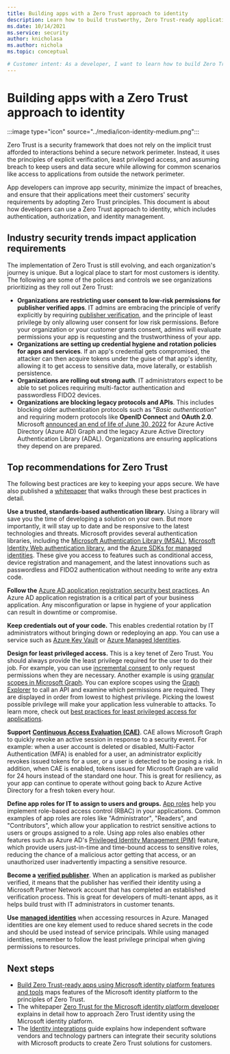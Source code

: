 ```yaml
---
title: Building apps with a Zero Trust approach to identity
description: Learn how to build trustworthy, Zero Trust-ready applications with secure authentication and authorization using the Microsoft identity platform.
ms.date: 10/14/2021
ms.service: security
author: knicholasa
ms.author: nichola
ms.topic: conceptual

# Customer intent: As a developer, I want to learn how to build Zero Trust-compliant apps using Microsoft identity platform features, so I can ensure that my applications are trustworthy and more secure.
---
```


# Building apps with a Zero Trust approach to identity

:::image type="icon" source="../media/icon-identity-medium.png":::

Zero Trust is a security framework that does not rely on the implicit trust afforded to interactions behind a secure network perimeter. Instead, it uses the principles of explicit verification, least privileged access, and assuming breach to keep users and data secure while allowing for common scenarios like access to applications from outside the network perimeter.

App developers can improve app security, minimize the impact of breaches, and ensure that their applications meet their customers' security requirements by adopting Zero Trust principles. This document is about how developers can use a Zero Trust approach to identity, which includes authentication, authorization, and identity management.

## Industry security trends impact application requirements

The implementation of Zero Trust is still evolving, and each organization's journey is unique. But a logical place to start for most customers is identity. The following are some of the polices and controls we see organizations prioritizing as they roll out Zero Trust:

- **Organizations are restricting user consent to low-risk permissions for publisher verified apps**. IT admins are embracing the principle of verify explicitly by requiring  [publisher verification](/azure/active-directory/develop/publisher-verification-overview), and the principle of least privilege by only allowing user consent for low risk permissions. Before your organization or your customer grants consent, admins will evaluate permissions your app is requesting and the trustworthiness of your app.
- **Organizations are setting up credential hygiene and rotation policies for apps and services**. If an app's credential gets compromised, the attacker can then acquire tokens under the guise of that app's identity, allowing it to get access to sensitive data, move laterally, or establish persistence.
- **Organizations are rolling out strong auth**. IT administrators expect to be able to set polices requiring multi-factor authentication and passwordless FIDO2 devices.
- **Organizations are blocking legacy protocols and APIs**. This includes blocking older authentication protocols such as "*Basic authentication*" and requiring modern protocols like **OpenID Connect** and **OAuth 2.0**. Microsoft [announced an end of life of June 30, 2022](https://techcommunity.microsoft.com/t5/azure-active-directory-identity/update-your-applications-to-use-microsoft-authentication-library/ba-p/1257363) for Azure Active Directory (Azure AD) Graph and the legacy Azure Active Directory Authentication Library (ADAL). Organizations are ensuring applications they depend on are prepared.

## Top recommendations for Zero Trust

The following best practices are key to keeping your apps secure. We have also published a [whitepaper](https://www.microsoft.com/security/content-library/Search?SearchDataFor=OJZgGWbHnB3Ll5hblDBugaEMQAchNfvkzk5X5AmPM4tK43NHpbF5%2Bky%2Fnuivl7plZz89b%2FuLMMZsMqKeYbhPPw%3D%3D&IsKeywordSearch=evXIpssXVY6lIm6X2K9ieA%3D%3D) that walks through these best practices in detail.

**Use a trusted, standards-based authentication library.** Using a library will save you the time of developing a solution on your own. But more importantly, it will stay up to date and be responsive to the latest technologies and threats. Microsoft provides several authentication libraries, including the [Microsoft Authentication Library (MSAL)](/azure/active-directory/develop/msal-overview), [Microsoft Identity Web authentication library](/azure/active-directory/develop/microsoft-identity-web), and the [Azure SDKs for managed identities](/azure/active-directory/managed-identities-azure-resources/qs-configure-sdk-windows-vm#azure-sdks-with-managed-identities-for-azure-resources-support). These give you access to features such as conditional access, device registration and management, and the latest innovations such as passwordless and FIDO2 authentication without needing to write any extra code.

**Follow the** [Azure AD application registration security best practices](/azure/active-directory/develop/security-best-practices-for-app-registration). An Azure AD application registration is a critical part of your business application. Any misconfiguration or lapse in hygiene of your application can result in downtime or compromise.

**Keep credentials out of your code.** This enables credential rotation by IT administrators without bringing down or redeploying an app. You can use a service such as [Azure Key Vault](/azure/key-vault/general/authentication-fundamentals) or [Azure Managed Identities](/azure/active-directory/managed-identities-azure-resources/overview).

**Design for least privileged access.** This is a key tenet of Zero Trust. You should always provide the least privilege required for the user to do their job. For example, you can use [incremental consent](/azure/active-directory/azuread-dev/azure-ad-endpoint-comparison#incremental-and-dynamic-consent) to only request permissions when they are necessary. Another example is using [granular scopes in Microsoft Graph](/graph/permissions-reference). You can explore scopes using the [Graph Explorer](https://developer.microsoft.com/graph/graph-explorer) to call an API and examine which permissions are required. They are displayed in order from lowest to highest privilege. Picking the lowest possible privilege will make your application less vulnerable to attacks. To learn more, check out [best practices for least privileged access for applications](/azure/active-directory/develop/secure-least-privileged-access).

**Support** [**Continuous Access Evaluation (CAE)**](/azure/active-directory/develop/app-resilience-continuous-access-evaluation). CAE allows Microsoft Graph to quickly revoke an active session in response to a security event. For example: when a user account is deleted or disabled, Multi-Factor Authentication (MFA) is enabled for a user, an administrator explicitly revokes issued tokens for a user, or a user is detected to be posing a risk. In addition, when CAE is enabled, tokens issued for Microsoft Graph are valid for 24 hours instead of the standard one hour. This is great for resiliency, as your app can continue to operate without going back to Azure Active Directory for a fresh token every hour.

**Define app roles for IT to assign to users and groups.** [App roles](/azure/active-directory/develop/howto-add-app-roles-in-azure-ad-apps) help you implement role-based access control (RBAC) in your applications. Common examples of app roles are roles like &quot;Administrator&quot;, &quot;Readers&quot;, and &quot;Contributors&quot;, which allow your application to restrict sensitive actions to users or groups assigned to a role. Using app roles also enables other features such as Azure AD's [Privileged Identity Management (PIM)](/azure/active-directory/privileged-identity-management/pim-configure) feature, which provide users just-in-time and time-bound access to sensitive roles, reducing the chance of a malicious actor getting that access, or an unauthorized user inadvertently impacting a sensitive resource.

**Become a** [**verified publisher**](/azure/active-directory/develop/publisher-verification-overview). When an application is marked as publisher verified, it means that the publisher has verified their identity using a Microsoft Partner Network account that has completed an established verification process. This is great for developers of multi-tenant apps, as it helps build trust with IT administrators in customer tenants.

**Use** [**managed identities**](/azure/active-directory/managed-identities-azure-resources/overview) when accessing resources in Azure. Managed identities are one key element used to reduce shared secrets in the code and should be used instead of service principals. While using managed identities, remember to follow the least privilege principal when giving permissions to resources.

## Next steps

- [Build Zero Trust-ready apps using Microsoft identity platform features and tools](/azure/active-directory/develop/zero-trust-for-developers) maps features of the Microsoft identity platform to the principles of Zero Trust.
- The whitepaper [Zero Trust for the Microsoft identity platform developer](https://www.microsoft.com/en-us/security/content-library/Search?SearchDataFor=XmDgC%2FXXo5ndDfaIogpzN3z%2Fk1ngyHFPmYSECF7K%2BxkCQz8%2FBWMp63X38SzsMdhQNDBlSiHOdG9fQ59C%2FKTbpw%3D%3D&IsKeywordSearch=evXIpssXVY6lIm6X2K9ieA%3D%3D) explains in detail how to approach Zero Trust identity using the Microsoft identity platform.
- The [Identity integrations](../integrate/identity.md) guide explains how independent software vendors and technology partners can integrate their security solutions with Microsoft products to create Zero Trust solutions for customers.
